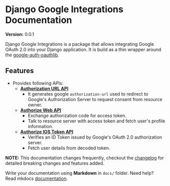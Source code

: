 # Django Google Integrations Documentation

__Version:__ 0.0.1

Django Google Integrations is a package that allows integrating Google OAuth 2.0 into your Django application. It is build as a thin wrapper around the [google-auth-oauthlib](https://github.com/googleapis/google-auth-library-python-oauthlib).

## Features

- Provides following APIs:
    - [**Authorization URL API**](api/endpoints/#get-authorization-url)
        - It generates google `authorization-url` used to redirect to Google's Authorization Server to request consent from resource owner.
    - [**Authorize Web API**](api/endpoints/#get-user-information)
        - Exchange authorization code for access token.
        - Talk to resource server with access token and fetch user's profile information.
    - [**Authorize IOS Token API**](api/endpoints/#authorize-ios-token)
        - Verifies an ID Token issued by Google's OAuth 2.0 authorization server.
        - Fetch user details from decoded token.

**NOTE:** This documentation changes frequently, checkout the [changelog](changelog.md) for detailed breaking changes and features added.

Write your documentation using **Markdown** in `docs/` folder. Need help? Read mkdocs [documentation][mkdocs].

[mkdocs]: http://www.mkdocs.org/user-guide/writing-your-docs/
